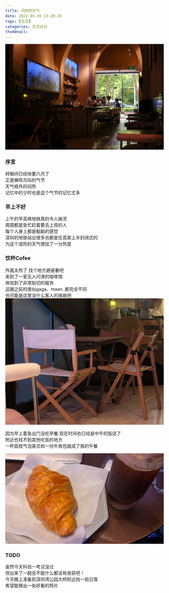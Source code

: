 ```yaml
---
title: 闷热的天气
date: 2022-05-30 13:20:29
tags: [生活]
categories: 生活日记
thumbnail:
---
```

![](闷热的天气/DSCF0494.jpg)
<!-- more -->
### 序言
转眼间已经快要六月了  
正是蝉鸣鸟叫的气节  
天气格外的闷热  
记忆中的少时也是这个气节的记忆尤多  

### 早上不好
上午的早高峰地铁真的令人崩溃  
周围都是急忙赶着要去上班的人  
每个人身上都是黏黏的感觉  
深圳的地铁站台很多也都是在高架上半封闭式的  
为这个湿热的天气增加了一分热度  

### 饮杯Cofee
外面太热了 找个地方避避暑吧  
来到了一家无人问津的咖啡馆  
体验到了非常贴切的服务  
这跟之前的类似gaga、maan..都完全不同  
也可能是店里没什么客人的缘故吧  
![](闷热的天气/DSCF0493.jpg)

因为早上着急出门没吃早餐 现在时间也已经是中午的饭店了  
附近也找不到其他吃饭的地方  
一杯荔枝气泡美式和一份牛角包就成了我的午餐  

![](闷热的天气/IMG_2078%201.jpg)

### TODO
虽然今天科目一考试没过  
但出来了一趟总不能什么都没有收获吧！  
今天晚上准备到深圳湾公园大桥附近拍一拍日落  
希望能够出一些好看的照片  
